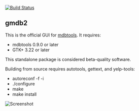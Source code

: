 [![Build Status](https://github.com/mdbtools/gmdb2/workflows/build/badge.svg)](https://github.com/mdbtools/gmdb2/actions)

gmdb2
--

This is the official GUI for [mdbtools](https://github.com/mdbtools/mdbtools). It requires:

* mdbtools 0.9.0 or later
* GTK+ 3.22 or later

This standalone package is considered beta-quality software.

Building from source requires autotools, gettext, and yelp-tools:

* autoreconf -f -i
* ./configure
* make
* make install

![Screenshot](https://mdbtools.github.io/static/images/gmdb2screenshot.png)
